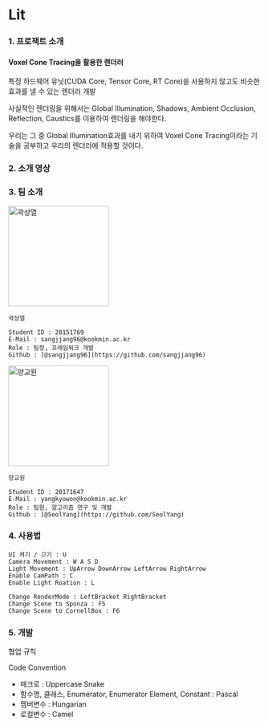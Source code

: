 # Lit

### 1. 프로잭트 소개


#### Voxel Cone Tracing을 활용한 렌더러


특정 하드웨어 유닛(CUDA Core, Tensor Core, RT Core)을 사용하지 않고도 비슷한 효과를 낼 수 있는 렌더러 개발


사실적인 렌더링을 위해서는 Global Illumination, Shadows, Ambient Occlusion, Reflection, Caustics를 이용하여
렌더링을 해야한다.


우리는 그 중 Global Illumination효과를 내기 위하여 Voxel Cone Tracing이라는 기술을 공부하고 우리의 렌더러에 적용할 것이다.

### 2. 소개 영상



### 3. 팀 소개
<img width="200" alt="곽상열" src="https://user-images.githubusercontent.com/59731956/113509034-5f32ee00-958e-11eb-9a82-ede3401554eb.jpg">


```
곽상열

Student ID : 20151769
E-Mail : sangjjang96@kookmin.ac.kr
Role : 팀장, 프레임워크 개발
Github : [@sangjjang96](https://github.com/sangjjang96)
```


<img width="200" alt="양교원" src="https://user-images.githubusercontent.com/59731956/113509058-7a9df900-958e-11eb-8fe8-fa0a8f61b262.png">


```
양교원

Student ID : 20171647
E-Mail : yangkyowon@kookmin.ac.kr
Role : 팀원, 알고리즘 연구 및 개발
Github : [@SeolYang](https://github.com/SeolYang)
```
### 4. 사용법

```
UI 켜기 / 끄기 : U
Camera Movement : W A S D
Light Movement : UpArrow DownArrow LeftArrow RightArrow
Enable CamPath : C
Enable Light Roation : L

Change RenderMode : LeftBracket RightBracket
Change Scene to Sponza : F5
Change Scene to CornellBox : F6
```

### 5. 개발

협업 규칙

Code Convention

- 매크로 : Uppercase Snake
- 함수명, 클래스, Enumerator, Enumerator Element, Constant : Pascal
- 멤버변수 : Hungarian
- 로컬변수 : Camel


